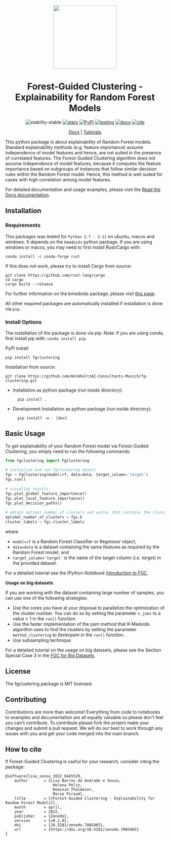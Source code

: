 <div align="center">

<img src="https://raw.githubusercontent.com/HelmholtzAI-Consultants-Munich/fg-clustering/main/docs/source/_figures/FGC_Logo.png" width="200">
	

# Forest-Guided Clustering - Explainability for Random Forest Models


![stability-stable](https://img.shields.io/badge/stability-stable-green.svg)
[![stars](https://img.shields.io/github/stars/HelmholtzAI-Consultants-Munich/forest_guided_clustering?logo=GitHub&color=yellow)](https://github.com/HelmholtzAI-Consultants-Munich/forest_guided_clustering/stargazers)
[![PyPI](https://img.shields.io/pypi/v/fgclustering.svg)](https://pypi.org/project/fgclustering)
[![testing](https://github.com/HelmholtzAI-Consultants-Munich/fg-clustering/actions/workflows/testing.yml/badge.svg)](https://github.com/HelmholtzAI-Consultants-Munich/fg-clustering/actions/workflows/testing.yml)
[![docs](https://readthedocs.org/projects/forest-guided-clustering/badge/?version=latest)](https://forest-guided-clustering.readthedocs.io)
[![cite](https://zenodo.org/badge/397931780.svg)](https://zenodo.org/badge/latestdoi/397931780)
	
[Docs] | [Tutorials]

[Docs]: https://forest-guided-clustering.readthedocs.io/en/latest/
[Tutorials]: https://github.com/HelmholtzAI-Consultants-Munich/fg-clustering/tree/main/tutorials

</div>

This python package is about explainability of Random Forest models. Standard explainability methods (e.g. feature importance) assume independence of model features and hence, are not suited in the presence of correlated features. The Forest-Guided Clustering algorithm does not assume independence of model features, because it computes the feature importance based on subgroups of instances that follow similar decision rules within the Random Forest model. Hence, this method is well suited for cases with high correlation among model features.

For detailed documentation and usage examples, please visit the [Read the Docs documentation](https://forest-guided-clustering.readthedocs.io/).


## Installation

### Requirements

This packages was tested for ```Python 3.7 - 3.11``` on ubuntu, macos and windows. It depends on the ```kmedoids``` python package. If you are using windows or macos, you may need to first install Rust/Cargo with:

```
conda install -c conda-forge rust
```

If this does not work, please try to install Cargo from source:

```
git clone https://github.com/rust-lang/cargo
cd cargo
cargo build --release
```

For further information on the kmedoids package, please visit [this page](https://pypi.org/project/kmedoids/).

All other required packages are automatically installed if installation is done via ```pip```.


### Install Options

The installation of the package is done via pip. Note: if you are using conda, first install pip with: ```conda install pip```.

PyPI install:

```
pip install fgclustering
```


Installation from source:

```
git clone https://github.com/HelmholtzAI-Consultants-Munich/fg-clustering.git
```

- Installation as python package (run inside directory):

		pip install .   


- Development Installation as python package (run inside directory):

		pip install -e . [dev]


## Basic Usage

To get explainability of your Random Forest model via Forest-Guided Clustering, you simply need to run the following commands:

```python
from fgclustering import FgClustering
   
# initialize and run fgclustering object
fgc = FgClustering(model=rf, data=data, target_column='target')
fgc.run()
   
# visualize results
fgc.plot_global_feature_importance()
fgc.plot_local_feature_importance()
fgc.plot_decision_paths()
   
# obtain optimal number of clusters and vector that contains the cluster label of each data point
optimal_number_of_clusters = fgc.k
cluster_labels = fgc.cluster_labels
```

where 

- ```model=rf``` is a Random Forest Classifier or Regressor object,
- ```data=data``` is a dataset containing the same features as required by the Random Forest model, and
- ```target_column='target'``` is the name of the target column (i.e. *target*) in the provided dataset. 

For a detailed tutorial see the IPython Notebook [Introduction to FGC](https://github.com/HelmholtzAI-Consultants-Munich/fg-clustering/blob/main/tutorials/introduction_to_FGC.ipynb).

**Usage on big datasets**

If you are working with the dataset containing large number of samples, you can use one of the following strategies:

- Use the cores you have at your disposal to parallelize the optimization of the cluster number. You can do so by setting the parameter ```n_jobs``` to a value > 1 in the ```run()``` function.
- Use the faster implementation of the pam method that K-Medoids algorithm uses to find the clusters by setting the parameter  ```method_clustering``` to *fasterpam* in the ```run()``` function.
- Use subsampling technique

For a detailed tutorial on the usage on big datasets, please see the Section Special Case 3 in the [FGC for Big Datasets](https://github.com/HelmholtzAI-Consultants-Munich/fg-clustering/blob/main/tutorials/big_data_with_FGC.ipynb).

## License

The fgclustering package is MIT licensed.


## Contributing
 
Contributions are more than welcome! Everything from code to notebooks to examples and documentation are all equally valuable so please don't feel you can't contribute. To contribute please fork the project make your changes and submit a pull request. We will do our best to work through any issues with you and get your code merged into the main branch.

## How to cite

If Forest-Guided Clustering is useful for your research, consider citing the package:

```
@software{lisa_sousa_2022_6445529,
    author       = {Lisa Barros de Andrade e Sousa,
                     Helena Pelin,
                     Dominik Thalmeier,
                     Marie Piraud},
    title        = {{Forest-Guided Clustering - Explainability for Random Forest Models}},
    month        = april,
    year         = 2022,
    publisher    = {Zenodo},
    version      = {v0.2.0},
    doi          = {10.5281/zenodo.7085465},
    url          = {https://doi.org/10.5281/zenodo.7085465}
}
```